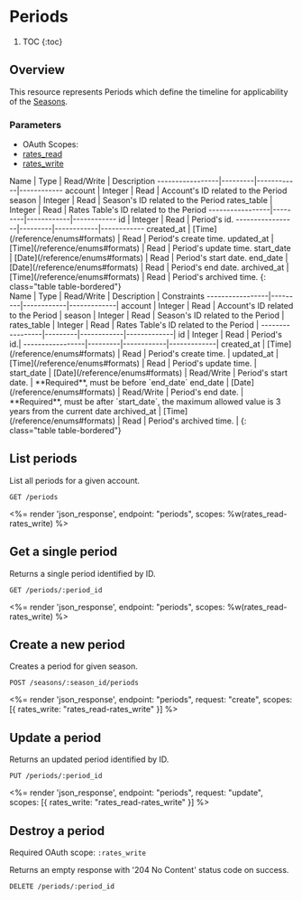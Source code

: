 # Periods

1. TOC
{:toc}

## Overview

This resource represents Periods which define the timeline for applicability of the [Seasons](/reference/endpoints/seasons/). 

### Parameters
<ul class="nav nav-pills" role="tablist">
  <li class="disabled"><a>OAuth Scopes:</a></li>
  <li class="active"><a href="#rates_read" role="tab" data-toggle="pill">rates_read</a></li>
  <li><a href="#rates_write" role="tab" data-toggle="pill">rates_write</a></li>
</ul>
<div class="tab-content" markdown="1">
  <div class="tab-pane active" id="rates_read" markdown="1">
Name             | Type    | Read/Write | Description
-----------------|---------|------------|------------
account          | Integer | Read       | Account's ID related to the Period
season           | Integer | Read       | Season's ID related to the Period
rates_table      | Integer | Read       | Rates Table's ID related to the Period
-----------------|---------|------------|------------
id               | Integer | Read       | Period's id.
-----------------|---------|------------|------------
created_at       | [Time](/reference/enums#formats) | Read       | Period's create time.
updated_at       | [Time](/reference/enums#formats) | Read       | Period's update time.
start_date       | [Date](/reference/enums#formats) | Read       | Period's start date.
end_date         | [Date](/reference/enums#formats) | Read       | Period's end date.
archived_at      | [Time](/reference/enums#formats) | Read       | Period's archived time.
{: class="table table-bordered"}
  </div>
  <div class="tab-pane" id="rates_write" markdown="1">
Name             | Type    | Read/Write | Description | Constraints
-----------------|---------|------------|-------------|
account          | Integer | Read       | Account's ID related to the Period |
season           | Integer | Read       | Season's ID related to the Period | 
rates_table      | Integer | Read       | Rates Table's ID related to the Period |
-----------------|---------|------------|-------------|
id               | Integer | Read       | Period's id.|
-----------------|---------|------------|-------------|
created_at       | [Time](/reference/enums#formats) | Read       | Period's create time. |
updated_at       | [Time](/reference/enums#formats) | Read       | Period's update time. |
start_date       | [Date](/reference/enums#formats) | Read/Write | Period's start date. | **Required**, must be before `end_date` 
end_date         | [Date](/reference/enums#formats) | Read/Write | Period's end date. | **Required**, must be after `start_date`, the maximum allowed value is 3 years from the current date
archived_at      | [Time](/reference/enums#formats) | Read       | Period's archived time. |
{: class="table table-bordered"}
  </div>
</div>

## List periods

List all periods for a given account.

~~~
GET /periods
~~~

<%= render 'json_response', endpoint: "periods", scopes: %w(rates_read-rates_write) %>

## Get a single period

Returns a single period identified by ID.

~~~
GET /periods/:period_id
~~~

<%= render 'json_response', endpoint: "periods", scopes: %w(rates_read-rates_write) %>

## Create a new period

Creates a period for given season.

~~~
POST /seasons/:season_id/periods
~~~

<%= render 'json_response', endpoint: "periods", request: "create",
  scopes: [{ rates_write: "rates_read-rates_write" }] %>

## Update a period

Returns an updated period identified by ID.

~~~
PUT /periods/:period_id
~~~

<%= render 'json_response', endpoint: "periods", request: "update",
  scopes: [{ rates_write: "rates_read-rates_write" }] %>

## Destroy a period

Required OAuth scope: `:rates_write`

Returns an empty response with '204 No Content' status code on success.

~~~~~~
DELETE /periods/:period_id
~~~~~~
